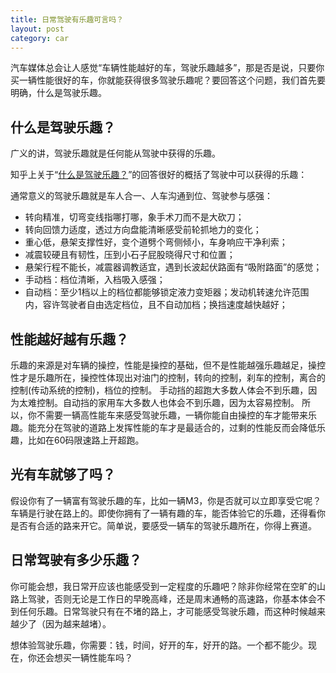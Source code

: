 ```yaml
---
title: 日常驾驶有乐趣可言吗？
layout: post
category: car
---
```


汽车媒体总会让人感觉“车辆性能越好的车，驾驶乐趣越多”，那是否是说，只要你买一辆性能很好的车，你就能获得很多驾驶乐趣呢？要回答这个问题，我们首先要明确，什么是驾驶乐趣。

## 什么是驾驶乐趣？

广义的讲，驾驶乐趣就是任何能从驾驶中获得的乐趣。

知乎上关于“[什么是驾驶乐趣？](https://www.zhihu.com/question/29295988/answer/48392821)”的回答很好的概括了驾驶中可以获得的乐趣：

通常意义的驾驶乐趣就是车人合一、人车沟通到位、驾驶参与感强：

- 转向精准，切弯变线指哪打哪，象手术刀而不是大砍刀；
- 转向回馈力适度，透过方向盘能清晰感受前轮抓地力的变化；
- 重心低，悬架支撑性好，变个道劈个弯侧倾小，车身响应干净利索；
- 减震较硬且有韧性，压到小石子屁股晓得尺寸和位置；
- 悬架行程不能长，减震器调教适宜，遇到长波起伏路面有“吸附路面”的感觉；
- 手动档：档位清晰，入档吸入感强；
- 自动档：至少1档以上的档位都能够锁定液力变矩器；发动机转速允许范围内，容许驾驶者自由选定档位，且不自动加档；换挡速度越快越好；

## 性能越好越有乐趣？

乐趣的来源是对车辆的操控，性能是操控的基础，但不是性能越强乐趣越足，操控性才是乐趣所在，操控性体现出对油门的控制，转向的控制，刹车的控制，离合的控制(传动系统的控制)，档位的控制。
手动挡的超跑大多数人体会不到乐趣，因为太难控制。自动挡的家用车大多数人也体会不到乐趣，因为太容易控制。
所以，你不需要一辆高性能车来感受驾驶乐趣，一辆你能自由操控的车才能带来乐趣。能充分在驾驶的道路上发挥性能的车才是最适合的，过剩的性能反而会降低乐趣，比如在60码限速路上开超跑。

## 光有车就够了吗？
假设你有了一辆富有驾驶乐趣的车，比如一辆M3，你是否就可以立即享受它呢？
车辆是行驶在路上的。即使你拥有了一辆有趣的车，能否体验它的乐趣，还得看你是否有合适的路来开它。简单说，要感受一辆车的驾驶乐趣所在，你得上赛道。

## 日常驾驶有多少乐趣？
你可能会想，我日常开应该也能感受到一定程度的乐趣吧？除非你经常在空旷的山路上驾驶，否则无论是工作日的早晚高峰，还是周末通畅的高速路，你基本体会不到任何乐趣。日常驾驶只有在不堵的路上，才可能感受驾驶乐趣，而这种时候越来越少了（因为越来越堵）。

想体验驾驶乐趣，你需要：钱，时间，好开的车，好开的路。一个都不能少。现在，你还会想买一辆性能车吗？
